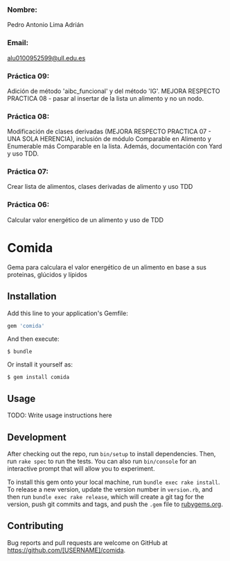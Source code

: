 ### Nombre:  
  
Pedro Antonio Lima Adrián

### Email: 

alu0100952599@ull.edu.es

### Práctica 09:

Adición de método 'aibc_funcional' y del método 'IG'.
MEJORA RESPECTO PRACTICA 08 - pasar al insertar de la lista un alimento y no un nodo.

### Práctica 08:

Modificación de clases derivadas (MEJORA RESPECTO PRACTICA 07 - UNA SOLA HERENCIA), inclusión de módulo Comparable en Alimento y Enumerable más Comparable en la lista. Además, documentación con Yard y uso TDD.

### Práctica 07:

Crear lista de alimentos, clases derivadas de alimento y uso TDD

### Práctica 06: 

Calcular valor energético de un alimento y uso de TDD
 
# Comida

Gema para calculara el valor energético de un alimento en base a sus proteinas, glúcidos y lípidos

## Installation

Add this line to your application's Gemfile:

```ruby
gem 'comida'
```

And then execute:

    $ bundle

Or install it yourself as:

    $ gem install comida

## Usage

TODO: Write usage instructions here

## Development

After checking out the repo, run `bin/setup` to install dependencies. Then, run `rake spec` to run the tests. You can also run `bin/console` for an interactive prompt that will allow you to experiment.

To install this gem onto your local machine, run `bundle exec rake install`. To release a new version, update the version number in `version.rb`, and then run `bundle exec rake release`, which will create a git tag for the version, push git commits and tags, and push the `.gem` file to [rubygems.org](https://rubygems.org).

## Contributing

Bug reports and pull requests are welcome on GitHub at https://github.com/[USERNAME]/comida.
